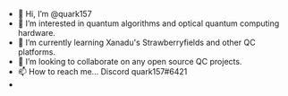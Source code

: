 - 👋 Hi, I’m @quark157
- 👀 I’m interested in quantum algorithms and optical quantum computing hardware.
- 🌱 I’m currently learning Xanadu's Strawberryfields and other QC platforms.
- 💞️ I’m looking to collaborate on any open source QC projects.
- 📫 How to reach me... Discord quark157#6421
- 

<!---
quark157/quark157 is a ✨ special ✨ repository because its `README.md` (this file) appears on your GitHub profile.
You can click the Preview link to take a look at your changes.
--->
